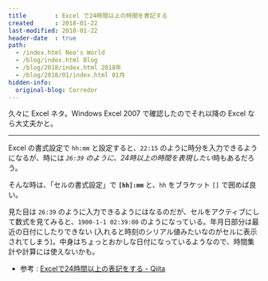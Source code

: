 ```yaml
---
title        : Excel で24時間以上の時間を表記する
created      : 2018-01-22
last-modified: 2018-01-22
header-date  : true
path:
  - /index.html Neo's World
  - /blog/index.html Blog
  - /blog/2018/index.html 2018年
  - /blog/2018/01/index.html 01月
hidden-info:
  original-blog: Corredor
---
```


久々に Excel ネタ。Windows Excel 2007 で確認したのでそれ以降の Excel なら大丈夫かと。

---

Excel の書式設定で `hh:mm` と設定すると、`22:15` のように時分を入力できるようになるが、時には *`26:39` のように、24時以上の時間を表現したい*時もあるだろう。

そんな時は、「セルの書式設定」で **`[hh]:mm`** と、`hh` をブラケット `[]` で囲めば良い。

見た目は `26:39` のように入力できるようにはなるのだが、セルをアクティブにして数式を見てみると、`1900-1-1 02:39:00` のようになっている。年月日部分は最近の日付にしたりできない (入れると時刻のシリアル値みたいなのがセルに表示されてしまう)。中身はちょっとおかしな日付になっているようなので、時間集計や計算には使えないかも。

- 参考 : [Excelで24時間以上の表記をする - Qiita](https://qiita.com/kntrs/items/19e05747fb83fc92953f)
